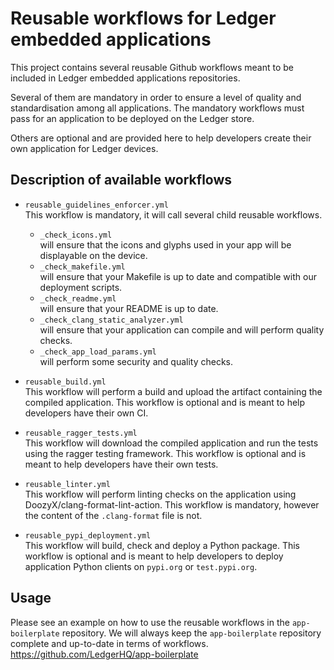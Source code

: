 # Reusable workflows for Ledger embedded applications

This project contains several reusable Github workflows meant to be included in Ledger embedded applications repositories.

Several of them are mandatory in order to ensure a level of quality and standardisation among all applications.
The mandatory workflows must pass for an application to be deployed on the Ledger store.

Others are optional and are provided here to help developers create their own application for Ledger devices.

## Description of available workflows

- `reusable_guidelines_enforcer.yml`\
	This workflow is mandatory, it will call several child reusable workflows.
	- `_check_icons.yml`\
		will ensure that the icons and glyphs used in your app will be displayable on the device.
	- `_check_makefile.yml`\
		will ensure that your Makefile is up to date and compatible with our deployment scripts.
	- `_check_readme.yml`\
		will ensure that your README is up to date.
	- `_check_clang_static_analyzer.yml`\
		will ensure that your application can compile and will perform quality checks.
	- `_check_app_load_params.yml`\
		will perform some security and quality checks.

- `reusable_build.yml` \
This workflow will perform a build and upload the artifact containing the compiled application.
This workflow is optional and is meant to help developers have their own CI.

- `reusable_ragger_tests.yml`\
This workflow will download the compiled application and run the tests using the ragger testing framework.
This workflow is optional and is meant to help developers have their own tests.

- `reusable_linter.yml` \
This workflow will perform linting checks on the application using DoozyX/clang-format-lint-action.
This workflow is mandatory, however the content of the `.clang-format` file is not.

- `reusable_pypi_deployment.yml` \
This workflow will build, check and deploy a Python package. This workflow is optional and is meant
to help developers to deploy application Python clients on `pypi.org` or `test.pypi.org`.

## Usage

Please see an example on how to use the reusable workflows in the `app-boilerplate` repository.
We will always keep the `app-boilerplate` repository complete and up-to-date in terms of workflows.
https://github.com/LedgerHQ/app-boilerplate
